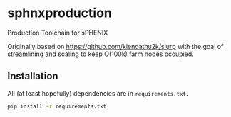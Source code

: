 # sphnxproduction
Production Toolchain for sPHENIX

Originally based on https://github.com/klendathu2k/slurp with the goal of streamlining and scaling to keep O(100k) farm nodes occupied.

## Installation
All (at least hopefully) dependencies are in `requirements.txt`. 
```sh
pip install -r requirements.txt
```


